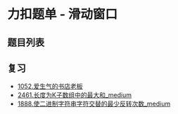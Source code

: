 # 力扣题单 - 滑动窗口

## 题目列表

## 复习
* [1052.爱生气的书店老板](1052.爱生气的书店老板_medium/readme.md)
* [2461.长度为K子数组中的最大和_medium](2461.长度为K子数组中的最大和_medium/readme.md)
* [1888.使二进制字符串字符交替的最少反转次数_medium](./1888.使二进制字符串字符交替的最少反转次数_medium/run.js)
